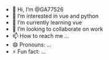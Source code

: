 - 👋 Hi, I’m @GA77526
- 👀 I’m interested in vue and python
- 🌱 I’m currently learning vue
- 💞️ I’m looking to collaborate on work
- 📫 How to reach me ...
- 😄 Pronouns: ...
- ⚡ Fun fact: ...

<!---
GA77526/GA77526 is a ✨ special ✨ repository because its `README.md` (this file) appears on your GitHub profile.
You can click the Preview link to take a look at your changes.
--->
